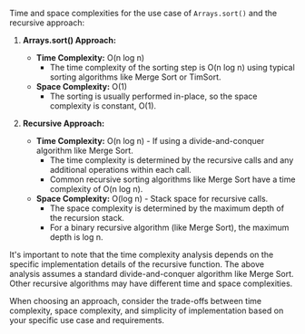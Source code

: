 Time and space complexities for the use case of `Arrays.sort()` and the recursive approach:

1. **Arrays.sort() Approach:**

   - **Time Complexity:** O(n log n)
     - The time complexity of the sorting step is O(n log n) using typical sorting algorithms like Merge Sort or TimSort.
   - **Space Complexity:** O(1)
     - The sorting is usually performed in-place, so the space complexity is constant, O(1).

2. **Recursive Approach:**
   - **Time Complexity:** O(n log n) - If using a divide-and-conquer algorithm like Merge Sort.
     - The time complexity is determined by the recursive calls and any additional operations within each call.
     - Common recursive sorting algorithms like Merge Sort have a time complexity of O(n log n).
   - **Space Complexity:** O(log n) - Stack space for recursive calls.
     - The space complexity is determined by the maximum depth of the recursion stack.
     - For a binary recursive algorithm (like Merge Sort), the maximum depth is log n.

It's important to note that the time complexity analysis depends on the specific implementation details of the recursive function. The above analysis assumes a standard divide-and-conquer algorithm like Merge Sort. Other recursive algorithms may have different time and space complexities.

When choosing an approach, consider the trade-offs between time complexity, space complexity, and simplicity of implementation based on your specific use case and requirements.
